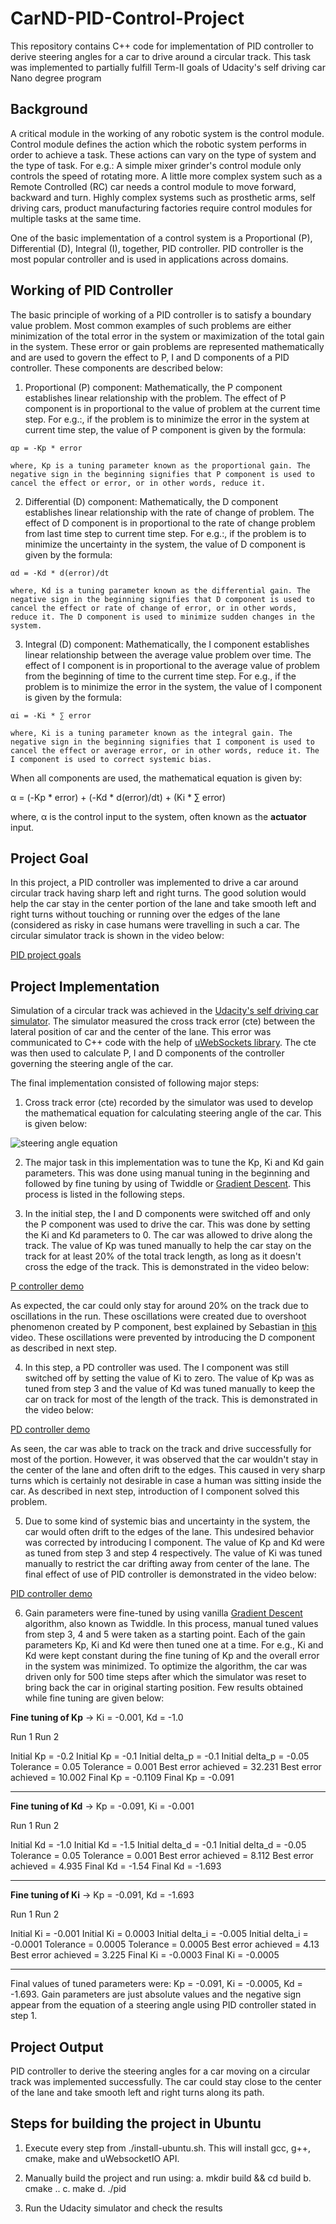 # CarND-PID-Control-Project

This repository contains C++ code for implementation of PID controller to derive steering angles for a car to drive around a circular track. This task was implemented to partially fulfill Term-II goals of Udacity's self driving car Nano degree program


## Background

A critical module in the working of any robotic system is the control module. Control module defines the action which the robotic system performs in order to achieve a task. These actions can vary on the type of system and the type of task. For e.g.: A simple mixer grinder's control module only controls the speed of rotating more. A little more complex system such as a Remote Controlled (RC) car needs a control module to move forward, backward and turn. Highly complex systems such as prosthetic arms, self driving cars, product manufacturing factories require control modules for multiple tasks at the same time.

One of the basic implementation of a control system is a Proportional (P), Differential (D), Integral (I), together, PID controller. PID controller is the most popular controller and is used in applications across domains. 


## Working of PID Controller

The basic principle of working of a PID controller is to satisfy a boundary value problem. Most common examples of such problems are either minimization of the total error in the system or maximization of the total gain in the system. These error or gain problems are represented mathematically and are used to govern the effect to P, I and D components of a PID controller. These components are described below:

  1. Proportional (P) component:
    Mathematically, the P component establishes linear relationship with the problem. The effect of P component is in proportional to the value of problem at the current time step. For e.g.:, if the problem is to minimize the error in the system at current time step, the value of P component is given by the formula:
    
    αp = -Kp * error
    
    where, Kp is a tuning parameter known as the proportional gain. The negative sign in the beginning signifies that P component is used to cancel the effect or error, or in other words, reduce it.
    
  2. Differential (D) component:
    Mathematically, the D component establishes linear relationship with the rate of change of problem. The effect of D component is in proportional to the rate of change problem from last time step to current time step. For e.g.:, if the problem is to minimize the uncertainty in the system, the value of D component is given by the formula:
    
    αd = -Kd * d(error)/dt
    
    where, Kd is a tuning parameter known as the differential gain. The negative sign in the beginning signifies that D component is used to cancel the effect or rate of change of error, or in other words, reduce it. The D component is used to minimize sudden changes in the system.
    
  3. Integral (D) component:
    Mathematically, the I component establishes linear relationship between the average value problem over time. The effect of I component is in proportional to the average value of problem from the beginning of time to the current time step. For e.g., if the problem is to minimize the error in the system, the value of I component is given by the formula:
    
    αi = -Ki * ∑ error
    
    where, Ki is a tuning parameter known as the integral gain. The negative sign in the beginning signifies that I component is used to cancel the effect or average error, or in other words, reduce it. The I component is used to correct systemic bias.
    
  When all components are used, the mathematical equation is given by:
  
  α = (-Kp * error) + (-Kd * d(error)/dt) + (Ki * ∑ error)
  
  where, α is the control input to the system, often known as the **actuator** input.
  

## Project Goal

In this project, a PID controller was implemented to drive a car around circular track having sharp left and right turns. The good solution would help the car stay in the center portion of the lane and take smooth left and right turns without touching or running over the edges of the lane (considered as risky in case humans were travelling in such a car. The circular simulator track is shown in the video below:

[PID project goals](https://youtu.be/EmjfKmmYXx0?list=PLfAL4SSFqWqTN8sFDXntT43goHfRFQeYg)


## Project Implementation

Simulation of a circular track was achieved in the [Udacity's self driving car simulator](https://github.com/udacity/self-driving-car-sim/releases). The simulator measured the cross track error (cte) between the lateral position of car and the center of the lane. This error was communicated to C++ code with the help of [uWebSockets library](https://github.com/uNetworking/uWebSockets). The cte was then used to calculate P, I and D components of the controller governing the steering angle of the car.

The final implementation consisted of following major steps:

  1. Cross track error (cte) recorded by the simulator was used to develop the mathematical equation for calculating steering angle of the car. This is given below:
  
![steering angle equation](https://raw.githubusercontent.com/sohonisaurabh/CarND-PID-Control-Project/master/image-resources/steering-angle-equation.png)
  
  2. The major task in this implementation was to tune the Kp, Ki and Kd gain parameters. This was done using manual tuning in the beginning and followed by fine tuning by using of Twiddle or [Gradient Descent](https://en.wikipedia.org/wiki/Gradient_descent). This process is listed in the following steps.
  
  3. In the initial step, the I and D components were switched off and only the P component was used to drive the car. This was done by setting the Ki and Kd parameters to 0. The car was allowed to drive along the track. The value of Kp was tuned manually to help the car stay on the track for at least 20% of the total track length, as long as it doesn't cross the edge of the track. This is demonstrated in the video below:
  
  [P controller demo](https://youtu.be/xJW2wRSlseU?list=PLfAL4SSFqWqTN8sFDXntT43goHfRFQeYg)
  
  As expected, the car could only stay for around 20% on the track due to oscillations in the run. These oscillations were created due to overshoot phenomenon created by P component, best explained by Sebastian in [this](https://youtu.be/SZ5D2AbWr3s) video. These oscillations were prevented by introducing the D component as described in next step.
  
  4. In this step, a PD controller was used. The I component was still switched off by setting the value of Ki to zero. The value of Kp was as tuned from step 3 and the value of Kd was tuned manually to keep the car on track for most of the length of the track. This is demonstrated in the video below:
  
  [PD controller demo](https://youtu.be/Lv37GXwyWmQ?list=PLfAL4SSFqWqTN8sFDXntT43goHfRFQeYg)
  
  As seen, the car was able to track on the track and drive successfully for most of the portion. However, it was observed that the car wouldn't stay in the center of the lane and often drift to the edges. This caused in very sharp turns which is certainly not desirable in case a human was sitting inside the car. As described in next step, introduction of I component solved this problem.
  
  5. Due to some kind of systemic bias and uncertainty in the system, the car would often drift to the edges of the lane. This undesired behavior was corrected by introducing I component. The value of Kp and Kd were as tuned from step 3 and step 4 respectively. The value of Ki was tuned manually to restrict the car drifting away from center of the lane. The final effect of use of PID controller is demonstrated in the video below:
  
  [PID controller demo](https://youtu.be/YQdqk51lA_8?list=PLfAL4SSFqWqTN8sFDXntT43goHfRFQeYg)
  
  6. Gain parameters were fine-tuned by using vanilla [Gradient Descent](https://en.wikipedia.org/wiki/Gradient_descent) algorithm, also known as Twiddle. In this process, manual tuned values from step 3, 4 and 5 were taken as a starting point. Each of the gain parameters Kp, Ki and Kd were then tuned one at a time. For e.g., Ki and Kd were kept constant during the fine tuning of Kp and the overall error in the system was minimized. To optimize the algorithm, the car was driven only for 500 time steps after which the simulator was reset to bring back the car in original starting position. Few results obtained while fine tuning are given below:
  
  **Fine tuning of Kp** -> Ki = -0.001, Kd = -1.0
  
  Run 1                                Run 2 

  Initial Kp = -0.2                    Initial Kp = -0.1
	Initial delta_p = -0.1               Initial delta_p = -0.05
	Tolerance = 0.05                     Tolerance = 0.001
	Best error achieved = 32.231         Best error achieved = 10.002
	Final Kp = -0.1109                   Final Kp = -0.091

-------------------------------------------------------------------------------------

**Fine tuning of Kd** -> Kp = -0.091, Ki = -0.001
  
  Run 1                                Run 2 

  Initial Kd = -1.0                    Initial Kd = -1.5
	Initial delta_d = -0.1               Initial delta_d = -0.05
	Tolerance = 0.05                     Tolerance = 0.001
	Best error achieved = 8.112          Best error achieved = 4.935
	Final Kd = -1.54                     Final Kd = -1.693
  
  -----------------------------------------------------------------------------------
  
  **Fine tuning of Ki** -> Kp = -0.091, Kd = -1.693
  
  Run 1                                Run 2 

  Initial Ki = -0.001                    Initial Ki = 0.0003
	Initial delta_i = -0.005               Initial delta_i = -0.0001
	Tolerance = 0.0005                     Tolerance = 0.0005
	Best error achieved = 4.13             Best error achieved = 3.225
	Final Ki = -0.0003                     Final Ki = -0.0005
  
  -----------------------------------------------------------------------------------
  
  Final values of tuned parameters were: Kp = -0.091, Ki = -0.0005, Kd = -1.693. Gain parameters are just absolute values and the negative sign appear from the equation of a steering angle using PID controller stated in step 1.
  
  
## Project Output

PID controller to derive the steering angles for a car moving on a circular track was implemented successfully. The car could stay close to the center of the lane and take smooth left and right turns along its path.


## Steps for building the project in Ubuntu

  1. Execute every step from ./install-ubuntu.sh. This will install gcc, g++, cmake, make and uWebsocketIO API.
  
  2. Manually build the project and run using:
    a. mkdir build && cd build
    b. cmake ..
    c. make
    d. ./pid
    
  3. Run the Udacity simulator and check the results
